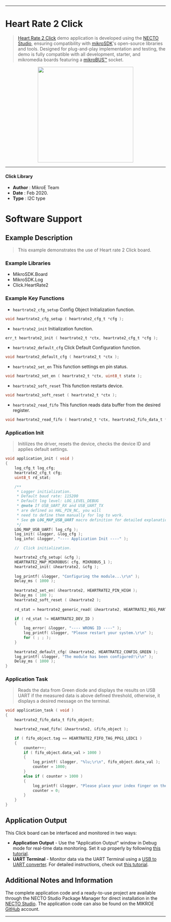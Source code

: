 
---
# Heart Rate 2 Click

> [Heart Rate 2 Click](https://www.mikroe.com/?pid_product=MIKROE-4037) demo application is developed using
the [NECTO Studio](https://www.mikroe.com/necto), ensuring compatibility with [mikroSDK](https://www.mikroe.com/mikrosdk)'s
open-source libraries and tools. Designed for plug-and-play implementation and testing, the demo is fully compatible with
all development, starter, and mikromedia boards featuring a [mikroBUS&trade;](https://www.mikroe.com/mikrobus) socket.

<p align="center">
  <img src="https://www.mikroe.com/?pid_product=MIKROE-4037&image=1" height=300px>
</p>

---

#### Click Library

- **Author**        : MikroE Team
- **Date**          : Feb 2020.
- **Type**          : I2C type

# Software Support

## Example Description

> This example demonstrates the use of Heart rate 2 Click board.

### Example Libraries

- MikroSDK.Board
- MikroSDK.Log
- Click.HeartRate2

### Example Key Functions

- `heartrate2_cfg_setup` Config Object Initialization function. 
```c
void heartrate2_cfg_setup ( heartrate2_cfg_t *cfg );
``` 
 
- `heartrate2_init` Initialization function. 
```c
err_t heartrate2_init ( heartrate2_t *ctx, heartrate2_cfg_t *cfg );
```

- `heartrate2_default_cfg` Click Default Configuration function. 
```c
void heartrate2_default_cfg ( heartrate2_t *ctx );
```

- `heartrate2_set_en` This function settings en pin status. 
```c
void heartrate2_set_en ( heartrate2_t *ctx, uint8_t state );
```
 
- `heartrate2_soft_reset` This function restarts device. 
```c
void heartrate2_soft_reset ( heartrate2_t *ctx );
```

- `heartrate2_read_fifo` This function reads data buffer from the desired register. 
```c
void heartrate2_read_fifo ( heartrate2_t *ctx, heartrate2_fifo_data_t *fifo );
```

### Application Init

> Initilizes the driver, resets the device, checks the device ID and applies default settings.

```c
void application_init ( void )
{
    log_cfg_t log_cfg;
    heartrate2_cfg_t cfg;
    uint8_t rd_stat;

    /** 
     * Logger initialization.
     * Default baud rate: 115200
     * Default log level: LOG_LEVEL_DEBUG
     * @note If USB_UART_RX and USB_UART_TX 
     * are defined as HAL_PIN_NC, you will 
     * need to define them manually for log to work. 
     * See @b LOG_MAP_USB_UART macro definition for detailed explanation.
     */
    LOG_MAP_USB_UART( log_cfg );
    log_init( &logger, &log_cfg );
    log_info( &logger, "---- Application Init ----" );

    //  Click initialization.

    heartrate2_cfg_setup( &cfg );
    HEARTRATE2_MAP_MIKROBUS( cfg, MIKROBUS_1 );
    heartrate2_init( &heartrate2, &cfg );
    
    log_printf( &logger, "Configuring the module...\r\n" );
    Delay_ms ( 1000 );
    
    heartrate2_set_en( &heartrate2, HEARTRATE2_PIN_HIGH );
    Delay_ms ( 100 );
    heartrate2_soft_reset ( &heartrate2 );
    
    rd_stat = heartrate2_generic_read( &heartrate2, HEARTRATE2_REG_PART_ID );

    if ( rd_stat != HEARTRATE2_DEV_ID )
    {
        log_error( &logger, "---- WRONG ID ----" );
        log_printf( &logger, "Please restart your system.\r\n" );
        for ( ; ; );
    }
    
    heartrate2_default_cfg( &heartrate2, HEARTRATE2_CONFIG_GREEN );
    log_printf( &logger, "The module has been configured!\r\n" );
    Delay_ms ( 1000 );
}
```

### Application Task

> Reads the data from Green diode and displays the results on USB UART if the measured data
> is above defined threshold, otherwise, it displays a desired message on the terminal.

```c
void application_task ( void )
{
    heartrate2_fifo_data_t fifo_object;

    heartrate2_read_fifo( &heartrate2, &fifo_object );

    if ( fifo_object.tag == HEARTRATE2_FIFO_TAG_PPG1_LEDC1 )
    {
        counter++;
        if ( fifo_object.data_val > 1000 )
        {
            log_printf( &logger, "%lu;\r\n", fifo_object.data_val );
            counter = 1000;
        }
        else if ( counter > 1000 )
        {
            log_printf( &logger, "Please place your index finger on the sensor.\r\n" );
            counter = 0;
        }
    }
}
```

## Application Output

This Click board can be interfaced and monitored in two ways:
- **Application Output** - Use the "Application Output" window in Debug mode for real-time data monitoring.
Set it up properly by following [this tutorial](https://www.youtube.com/watch?v=ta5yyk1Woy4).
- **UART Terminal** - Monitor data via the UART Terminal using
a [USB to UART converter](https://www.mikroe.com/click/interface/usb?interface*=uart,uart). For detailed instructions,
check out [this tutorial](https://help.mikroe.com/necto/v2/Getting%20Started/Tools/UARTTerminalTool).

## Additional Notes and Information

The complete application code and a ready-to-use project are available through the NECTO Studio Package Manager for 
direct installation in the [NECTO Studio](https://www.mikroe.com/necto). The application code can also be found on
the MIKROE [GitHub](https://github.com/MikroElektronika/mikrosdk_click_v2) account.

---
